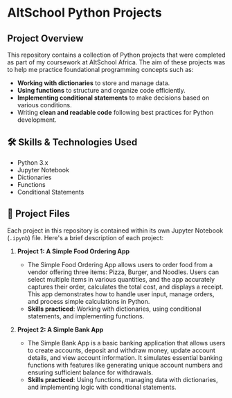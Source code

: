 # AltSchool Python Projects

## Project Overview

This repository contains a collection of Python projects that were completed as part of my coursework at AltSchool Africa. The aim of these projects was to help me practice foundational programming concepts such as:

- **Working with dictionaries** to store and manage data.
- **Using functions** to structure and organize code efficiently.
- **Implementing conditional statements** to make decisions based on various conditions.
- Writing **clean and readable code** following best practices for Python development.

## 🛠 Skills & Technologies Used

- Python 3.x
- Jupyter Notebook
- Dictionaries
- Functions
- Conditional Statements

## 📂 Project Files

Each project in this repository is contained within its own Jupyter Notebook (`.ipynb`) file. Here's a brief description of each project:

1. **Project 1: A Simple Food Ordering App**
   - The Simple Food Ordering App allows users to order food from a vendor offering three items: Pizza, Burger, and Noodles. Users can select multiple items in various quantities, and the app accurately captures their order, calculates the total cost, and displays a receipt. This app demonstrates how to handle user input, manage orders, and process simple calculations in Python.
   - **Skills practiced**: Working with dictionaries, using conditional statements, and implementing functions.

2. **Project 2: A Simple Bank App**
   - The Simple Bank App is a basic banking application that allows users to create accounts, deposit and withdraw money, update account details, and view account information. It simulates essential banking functions with features like generating unique account numbers and ensuring sufficient balance for withdrawals.
   - **Skills practiced**: Using functions, managing data with dictionaries, and implementing logic with conditional statements.



